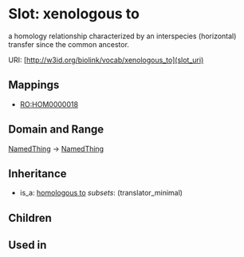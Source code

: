 # Slot: xenologous to


a homology relationship characterized by an interspecies (horizontal) transfer since the common ancestor.

URI: [http://w3id.org/biolink/vocab/xenologous_to](slot_uri)
## Mappings

 * [RO:HOM0000018](http://purl.obolibrary.org/obo/RO_HOM0000018)
## Domain and Range

[NamedThing](NamedThing.md) -> [NamedThing](NamedThing.md)
## Inheritance

 *  is_a: [homologous to](homologous_to.md) *subsets*: (translator_minimal)
## Children

## Used in

